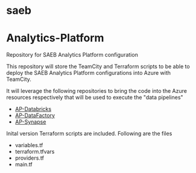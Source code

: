 # saeb
# Analytics-Platform
Repository for SAEB Analytics Platform configuration

This repository will store the TeamCity and Terraform scripts to be able to deploy the SAEB Analytics Platform configurations into Azure with TeamCity.

It will leverage the following repositories to bring the code into the Azure resources respectively that will be used to execute the "data pipelines"

- [AP-Databricks](https://github.com/DTS-STN/AP-Databricks)
- [AP-DataFactory](https://github.com/DTS-STN/AP-DataFactory)
- [AP-Synapse](https://github.com/DTS-STN/AP-Synapse)

Inital version Terraform scripts are included. Following are the files
- variables.tf
- terraform.tfvars
- providers.tf
- main.tf
